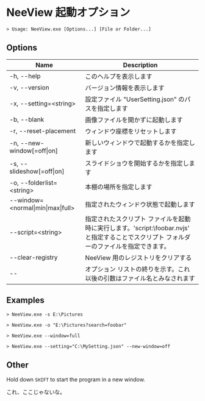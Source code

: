 # NeeView 起動オプション

    > Usage: NeeView.exe [Options...] [File or Folder...]

## Options

Name|Description
--|--
-h, --help|このヘルプを表示します
-v, --version|バージョン情報を表示します
-x, --setting=\<string\>|設定ファイル "UserSetting.json" のパスを指定します
-b, --blank|画像ファイルを開かずに起動します
-r, --reset-placement|ウィンドウ座標をリセットします
-n, --new-window[=off\|on]|新しいウィンドウで起動するかを指定します
-s, --slideshow[=off\|on]|スライドショウを開始するかを指定します
-o, --folderlist=\<string\>|本棚の場所を指定します
--window=\<normal\|min\|max\|full\>|指定されたウィンドウ状態で起動します
--script=\<string\>|指定されたスクリプト ファイルを起動時に実行します。'script:\foobar.nvjs' と指定することでスクリプト フォルダーのファイルを指定できます。
--clear-registry|NeeView 用のレジストリをクリアする
--|オプション リストの終りを示す。これ以後の引数はファイル名とみなされます

## Examples

    > NeeView.exe -s E:\Pictures

    > NeeView.exe -o "E:\Pictures?search=foobar"

    > NeeView.exe --window=full

    > NeeView.exe --setting="C:\MySetting.json" --new-window=off


## Other

Hold down `SHIFT` to start the program in a new window.

これ、ここじゃないな。
